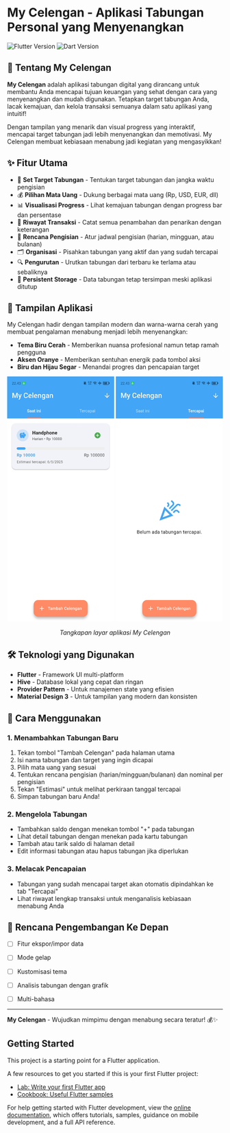 # My Celengan - Aplikasi Tabungan Personal yang Menyenangkan

![Flutter Version](https://img.shields.io/badge/Flutter-3.7.0+-blue.svg)
![Dart Version](https://img.shields.io/badge/Dart-3.0.0+-blue.svg)

## 🏦 Tentang My Celengan

**My Celengan** adalah aplikasi tabungan digital yang dirancang untuk membantu Anda mencapai tujuan keuangan yang sehat dengan cara yang menyenangkan dan mudah digunakan. Tetapkan target tabungan Anda, lacak kemajuan, dan kelola transaksi semuanya dalam satu aplikasi yang intuitif!

Dengan tampilan yang menarik dan visual progress yang interaktif, mencapai target tabungan jadi lebih menyenangkan dan memotivasi. My Celengan membuat kebiasaan menabung jadi kegiatan yang mengasyikkan!

## ✨ Fitur Utama

- 🎯 **Set Target Tabungan** - Tentukan target tabungan dan jangka waktu pengisian
- 💰 **Pilihan Mata Uang** - Dukung berbagai mata uang (Rp, USD, EUR, dll)
- 📊 **Visualisasi Progress** - Lihat kemajuan tabungan dengan progress bar dan persentase
- 📝 **Riwayat Transaksi** - Catat semua penambahan dan penarikan dengan keterangan
- 🔄 **Rencana Pengisian** - Atur jadwal pengisian (harian, mingguan, atau bulanan)
- 🗂️ **Organisasi** - Pisahkan tabungan yang aktif dan yang sudah tercapai
- 🔍 **Pengurutan** - Urutkan tabungan dari terbaru ke terlama atau sebaliknya
- 📱 **Persistent Storage** - Data tabungan tetap tersimpan meski aplikasi ditutup

## 📱 Tampilan Aplikasi

My Celengan hadir dengan tampilan modern dan warna-warna cerah yang membuat pengalaman menabung menjadi lebih menyenangkan:

- **Tema Biru Cerah** - Memberikan nuansa profesional namun tetap ramah pengguna
- **Aksen Oranye** - Memberikan sentuhan energik pada tombol aksi
- **Biru dan Hijau Segar** - Menandai progres dan pencapaian target

<div align="center">
  <img src="screenshots/home_screen1.jpg" width="250" alt="Home Screen">
  <img src="screenshots/home_screen2.jpg" width="250" alt="Home Screen">
</div>

<div align="center">
  <p><i>Tangkapan layar aplikasi My Celengan</i></p>
</div>

## 🛠️ Teknologi yang Digunakan

- **Flutter** - Framework UI multi-platform
- **Hive** - Database lokal yang cepat dan ringan
- **Provider Pattern** - Untuk manajemen state yang efisien
- **Material Design 3** - Untuk tampilan yang modern dan konsisten

## 🚀 Cara Menggunakan

### 1. Menambahkan Tabungan Baru

1. Tekan tombol "Tambah Celengan" pada halaman utama
2. Isi nama tabungan dan target yang ingin dicapai
3. Pilih mata uang yang sesuai
4. Tentukan rencana pengisian (harian/mingguan/bulanan) dan nominal per pengisian
5. Tekan "Estimasi" untuk melihat perkiraan tanggal tercapai
6. Simpan tabungan baru Anda!

### 2. Mengelola Tabungan

- Tambahkan saldo dengan menekan tombol "+" pada tabungan
- Lihat detail tabungan dengan menekan pada kartu tabungan
- Tambah atau tarik saldo di halaman detail
- Edit informasi tabungan atau hapus tabungan jika diperlukan

### 3. Melacak Pencapaian

- Tabungan yang sudah mencapai target akan otomatis dipindahkan ke tab "Tercapai"
- Lihat riwayat lengkap transaksi untuk menganalisis kebiasaan menabung Anda

## 📝 Rencana Pengembangan Ke Depan

- [ ] Fitur ekspor/impor data
- [ ] Mode gelap
- [ ] Kustomisasi tema
- [ ] Analisis tabungan dengan grafik
- [ ] Multi-bahasa


---

**My Celengan** - Wujudkan mimpimu dengan menabung secara teratur! 💰✨

## Getting Started

This project is a starting point for a Flutter application.

A few resources to get you started if this is your first Flutter project:

- [Lab: Write your first Flutter app](https://docs.flutter.dev/get-started/codelab)
- [Cookbook: Useful Flutter samples](https://docs.flutter.dev/cookbook)

For help getting started with Flutter development, view the
[online documentation](https://docs.flutter.dev/), which offers tutorials,
samples, guidance on mobile development, and a full API reference.
